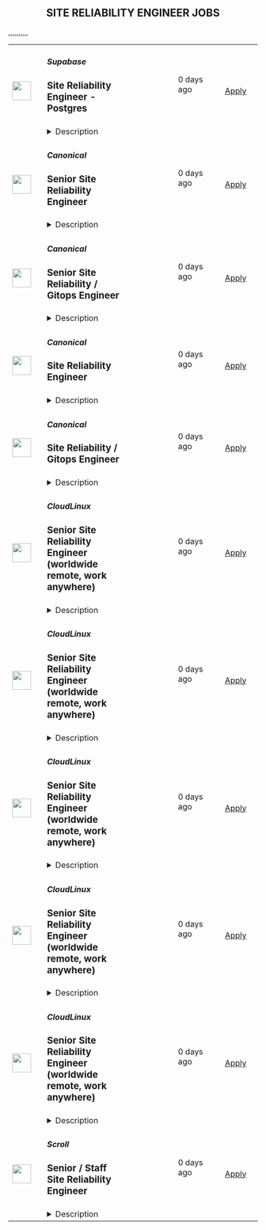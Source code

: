 <div align="center"><h2>SITE RELIABILITY ENGINEER JOBS</h2></div><table><tr>
                <td width="100" height="100" rowspan="2">
                    <img src="https://avatars.githubusercontent.com/u/54469796?s=200&v=4" width="38px" height="auto">
                </td>
                <td width="300">
                    <h5>Supabase</h5>
                    <h3>Site Reliability Engineer - Postgres</h3>
                </td>
                <td width="300">
                    <code></code>
                </td>
                <td width="200">
                <text>0 days ago</text>
                </td>
                <td width="100" rowspan="2">
                <a href="https://jobs.ashbyhq.com/supabase/097aedaa-081c-464a-8797-6863ad47e053" align="right" target="_blank">Apply</a>
                </td>
            </tr>
            <tr>
                <td colspan="3">
                <details><summary>Description</summary>
                <p style="min-height:1.5em">Supabase is an Open Source and fully remote company building developer tools for databases.</p><p style="min-height:1.5em">We’re hiring a Site Reliability Engineer to lead efforts in database resiliency and failover. Your mission is to ensure high availability for Postgres clusters by building automated recovery workflows, testing disaster scenarios, and improving our replication and switchover strategies. You’ll own incident response playbooks, HA architectures (e.g., Patroni, Stolon), and replication topologies.</p><p style="min-height:1.5em">You should be fluent in diagnosing replication lag, tuning synchronous standby setups, and designing systems that degrade gracefully under pressure. This role is critical to uptime guarantees for our enterprise customers.</p><p style="min-height:1.5em"></p><h3><strong>What You’ll Work On:</strong></h3><ul style="min-height:1.5em"><li><p style="min-height:1.5em">Design and maintain HA Postgres architectures using tools like Patroni, Stolon, or custom tooling</p></li><li><p style="min-height:1.5em">Build and improve automated failover and recovery workflows to minimize downtime</p></li><li><p style="min-height:1.5em">Tune and monitor replication topologies, ensuring performance and data integrity across synchronous and asynchronous setups</p></li><li><p style="min-height:1.5em">Create and own incident response playbooks for Postgres-related issues</p></li><li><p style="min-height:1.5em">Work with platform and infra teams to improve fault tolerance, rollback paths, and system reliability under failure conditions</p></li><li><p style="min-height:1.5em">Enhance observability into Postgres replication, lag, switchover timing, and cluster health</p></li><li><p style="min-height:1.5em">Continuously improve our ability to meet uptime guarantees for production systems</p></li></ul><p style="min-height:1.5em"></p><h3>We offer:</h3><ul style="min-height:1.5em"><li><p style="min-height:1.5em">100% remote work from anywhere in the world. No location-based adjustment to your salary.</p></li><li><p style="min-height:1.5em">Autonomous work. We work collaboratively on projects, but you set your own pace.</p></li><li><p style="min-height:1.5em">Health, Vision and Dental benefits. Supabase covers 100% of the cost for employees and 80% for dependants</p></li><li><p style="min-height:1.5em">Generous Tech Allowance for any office setup you need</p></li><li><p style="min-height:1.5em">Annual Education Allowance</p></li><li><p style="min-height:1.5em">Annually run off-sites.</p></li></ul><h2>About the team</h2><ul style="min-height:1.5em"><li><p style="min-height:1.5em">We're a startup. It's unstructured.</p></li><li><p style="min-height:1.5em">Collectively founded more than 30 startups.</p></li><li><p style="min-height:1.5em">Globally distributed team with more than 30 different nationalities.</p></li><li><p style="min-height:1.5em">We deeply believe in <a target="_blank" rel="noopener noreferrer nofollow" href="https://supabase.com/blog/2022/03/25/should-i-open-source-my-company">the efficacy of collaborative open source</a>. We support existing communities and tools, rather than building "yet another xx".</p></li><li><p style="min-height:1.5em">We "dogfood" everything. If you use it in your project, we use it in Supabase.</p></li></ul><h2>Process</h2><ul style="min-height:1.5em"><li><p style="min-height:1.5em">The entire process is fully remote and all communication will happen over email or via video chat.</p></li><li><p style="min-height:1.5em">Once you've submitted your application, the team will review your submission and may reach out for a short screening interview over a video call.</p></li><li><p style="min-height:1.5em">If you pass the screen you will be invited to up to four follow-up interviews. </p></li><li><p style="min-height:1.5em">The calls:</p><ul style="min-height:1.5em"><li><p style="min-height:1.5em">usually take between 20-45 minutes each depending on the interviewer.</p></li><li><p style="min-height:1.5em">most of the time, are all 1:1.</p></li><li><p style="min-height:1.5em">will be with the founders, a member of either the growth or engineering team (depending on the role) and usually one other person from your immediate team or function.</p></li></ul></li><li><p style="min-height:1.5em">Once the interviews are over, the team will meet to discuss several roles and candidates and may:</p><ul style="min-height:1.5em"><li><p style="min-height:1.5em">ask one or two follow-up questions over email or a quick call.</p></li><li><p style="min-height:1.5em">go directly to making an offer.</p></li></ul></li></ul>
                </details>
                </td>
            </tr>,<tr>
                <td width="100" height="100" rowspan="2">
                    <img src="https://avatars.githubusercontent.com/u/53057619?s=200&v=4" width="38px" height="auto">
                </td>
                <td width="300">
                    <h5>Canonical</h5>
                    <h3>Senior Site Reliability Engineer</h3>
                </td>
                <td width="300">
                    <code></code>
                </td>
                <td width="200">
                <text>0 days ago</text>
                </td>
                <td width="100" rowspan="2">
                <a href="https://job-boards.greenhouse.io/canonical/jobs/3029798" align="right" target="_blank">Apply</a>
                </td>
            </tr>
            <tr>
                <td colspan="3">
                <details><summary>Description</summary>
                &lt;p&gt;Canonical is a leading provider of open source software and operating systems to the global enterprise and technology markets. Our platform, Ubuntu, is very widely used in breakthrough enterprise initiatives such as public cloud, data science, AI, engineering innovation and IoT. Our customers include the world&#39;s leading public cloud and silicon providers, and industry leaders in many sectors. The company is a pioneer of global distributed collaboration, with 1200+ colleagues in 75+ countries and very few office based roles. Teams meet two to four times yearly in person, in interesting locations around the world, to align on strategy and execution.&lt;/p&gt;
&lt;p&gt;The company is founder led, profitable and growing.&lt;/p&gt;
&lt;h2&gt;&lt;strong&gt;We are hiring a Senior Site Reliability Engineer&lt;/strong&gt;&lt;/h2&gt;
&lt;p&gt;Next-gen operations at scale, with pure Python infra-as-code, from bare metal to containers and applications. Our goal is to perfect enterprise infrastructure devops.&lt;/p&gt;
&lt;p&gt;We run hundreds of private cloud, Kubernetes, and application clusters for customers across physical and public cloud estate, and we are raising the bar on what&#39;s possible with automation by embracing a universal operator pattern and model-driven operations.&lt;/p&gt;
&lt;p&gt;To succeed in this role you need to believe in automation as a pure software engineering problem, not a hack-it-till-it-works-for-me problem. You need to be interested in the scientific approach to operations at scale, driven by metrics and code, and you need to be able to learn the entire stack, from bare metal networking and kernel up to serverless and open source applications.&lt;/p&gt;
&lt;p&gt;Location: Globally remote role&lt;/p&gt;
&lt;h3&gt;&lt;strong&gt;The role entails&lt;/strong&gt;&lt;/h3&gt;
&lt;p&gt;Our cloud operations engineers bring Python software-engineering skills and rigour to the operations domain. We practise devsecops from bare metal to application. We architect and run OpenStack, Kubernetes and software defined storage, and we enable devsecops for applications running on that infrastructure too.&lt;/p&gt;
&lt;p&gt;To become a member of this team, you need to be a software engineer fluent in Python, you need a genuine interest in the full open source infrastructure stack from metal to containers, and you need the ability to work in a high pressure operations environment with mission-critical services for global brand name customers.&lt;/p&gt;
&lt;p&gt;As a member of the team you will gain experience in a broad range of cloud technologies. We evolve our offerings as the state of the art improves, so you get to stay current with the latest capabilities in open source infrastructure. We drive upgrades to keep our customers on the latest, best solutions.&lt;/p&gt;
&lt;h3&gt;&lt;strong&gt;What we are looking for in you&lt;/strong&gt;&lt;/h3&gt;
&lt;ul&gt;
&lt;li&gt;Degree in Software Engineering or Computer Science&lt;/li&gt;
&lt;li&gt;Experience with Linux and familiarity with Linux networking and storage&lt;/li&gt;
&lt;li&gt;Python software development expertise&lt;/li&gt;
&lt;li&gt;Operational experience&lt;/li&gt;
&lt;li&gt;Excellent interpersonal skills, curiosity, flexibility, and accountability&lt;/li&gt;
&lt;li&gt;Ability to travel internationally twice a year, for company events up to two weeks long&lt;/li&gt;
&lt;/ul&gt;
&lt;h3&gt;&lt;strong&gt;Nice-to-have skills&lt;/strong&gt;&lt;/h3&gt;
&lt;ul&gt;
&lt;li&gt;Experience with OpenStack or Kubernetes deployment or operations&lt;/li&gt;
&lt;li&gt;Familiarity with public or private cloud management&lt;/li&gt;
&lt;/ul&gt;
&lt;h2&gt;&lt;strong&gt;What we offer colleagues&lt;/strong&gt;&lt;/h2&gt;
&lt;p&gt;We consider geographical location, experience, and performance in shaping compensation worldwide. We revisit compensation annually (and more often for graduates and associates) to ensure we recognise outstanding performance. In addition to base pay, we offer a performance-driven annual bonus or commission. We provide all team members with additional benefits, which reflect our values and ideals. We balance our programs to meet local needs and ensure fairness globally.&lt;/p&gt;
&lt;ul&gt;
&lt;li&gt;Distributed work environment with twice-yearly team sprints in person&lt;/li&gt;
&lt;li&gt;Personal learning and development budget of USD 2,000 per year&lt;/li&gt;
&lt;li&gt;Annual compensation review&lt;/li&gt;
&lt;li&gt;Recognition rewards&lt;/li&gt;
&lt;li&gt;Annual holiday leave&lt;/li&gt;
&lt;li&gt;Maternity and paternity leave&lt;/li&gt;
&lt;li&gt;Employee Assistance Programme&lt;/li&gt;
&lt;li&gt;Opportunity to travel to new locations to meet colleagues&lt;/li&gt;
&lt;li&gt;Priority Pass, and travel upgrades for long haul company events&lt;/li&gt;
&lt;/ul&gt;
&lt;h2&gt;&lt;strong&gt;About Canonical&lt;/strong&gt;&lt;/h2&gt;
&lt;p&gt;Canonical is a pioneering tech firm at the forefront of the global move to open source. As the company that publishes Ubuntu, one of the most important open source projects and the platform for AI, IoT and the cloud, we are changing the world of software. We recruit on a global basis and set a very high standard for people joining the company. We expect excellence - in order to succeed, we need to be the best at what we do. Most colleagues at Canonical have worked from home since its inception in 2004.​ Working here is a step into the future, and will challenge you to think differently, work smarter, learn new skills, and raise your game.&lt;/p&gt;
&lt;h3&gt;&lt;strong&gt;Canonical is an equal opportunity employer&lt;/strong&gt;&lt;/h3&gt;
&lt;p&gt;We are proud to foster a workplace free from discrimination. Diversity of experience, perspectives, and background create a better work environment and better products. &lt;a href=&quot;https://canonical.com/careers/diversity/identity&quot;&gt;Whatever your identity, we will give your application fair consideration.&lt;/a&gt;&lt;/p&gt;
&lt;p&gt;&amp;nbsp;#LI-Remote&lt;/p&gt;
&lt;p&gt;&lt;br&gt;&lt;br&gt;&lt;/p&gt;
&lt;div class=&quot;SnapLinksContainer&quot; style=&quot;margin-left: 0px; display: none;&quot;&gt;
&lt;div class=&quot;SL_SelectionRect&quot; style=&quot;top: 322.6px; left: 726px; height: 0.400002px; width: 0px;&quot;&gt;
&lt;div class=&quot;SL_SelectionLabel&quot;&gt;&amp;nbsp;&lt;/div&gt;
&lt;/div&gt;
&lt;/div&gt;
                </details>
                </td>
            </tr>,<tr>
                <td width="100" height="100" rowspan="2">
                    <img src="https://avatars.githubusercontent.com/u/53057619?s=200&v=4" width="38px" height="auto">
                </td>
                <td width="300">
                    <h5>Canonical</h5>
                    <h3>Senior Site Reliability / Gitops Engineer</h3>
                </td>
                <td width="300">
                    <code></code>
                </td>
                <td width="200">
                <text>0 days ago</text>
                </td>
                <td width="100" rowspan="2">
                <a href="https://job-boards.greenhouse.io/canonical/jobs/5517891" align="right" target="_blank">Apply</a>
                </td>
            </tr>
            <tr>
                <td colspan="3">
                <details><summary>Description</summary>
                &lt;p&gt;Canonical is a leading provider of open source software and operating systems to the global enterprise and technology markets. Our platform, Ubuntu, is very widely used in breakthrough enterprise initiatives such as public cloud, data science, AI, engineering innovation, and IoT. Our customers include the world&#39;s leading public cloud and silicon providers, and industry leaders in many sectors. The company is a pioneer of global distributed collaboration, with 1200+ colleagues in 75+ countries and very few office-based roles. Teams meet two to four times yearly in person, in interesting locations around the world, to align on strategy and execution.&lt;/p&gt;
&lt;p&gt;The company is founder-led, profitable, and growing.&lt;/p&gt;
&lt;p&gt;We are hiring a&amp;nbsp;&lt;strong&gt;Senior Site Reliability / Gitops Engineer&lt;/strong&gt; to our Information Systems (IS) team. &lt;span style=&quot;font-weight: 400;&quot;&gt;This role is an opportunity for an “automation-first” senior technologist&lt;/span&gt;&lt;span style=&quot;font-weight: 400;&quot;&gt; with a passion for Linux to build a career with Canonical and drive the success with those leveraging Ubuntu and open source products.&amp;nbsp; If you have experience of IT operations automation, Infrastructure as Code and a passion for technology, then you will enjoy working with some of the best people in the industry at Canonical.&lt;/span&gt;&lt;/p&gt;
&lt;h2&gt;&lt;strong&gt;Job Summary&lt;/strong&gt;&lt;/h2&gt;
&lt;p&gt;&lt;span style=&quot;font-weight: 400;&quot;&gt;The IS team at Canonical supports and maintains all of Canonical’s IT production services. The team is in charge of running services used by over 60 million Ubuntu users.&lt;/span&gt;&lt;/p&gt;
&lt;p&gt;&lt;span style=&quot;font-weight: 400;&quot;&gt;As an Senior SRE &amp;amp; Gitops engineer you’ll be in a unique position to drive operations automation to the next level, both in our own private clouds as well as in the public clouds. We do this by utilizing the best of open source infrastructure as code software, software development practices such as CI/CD pipelines, and Canonical’s leading products for software operation automation.&lt;/span&gt;&lt;/p&gt;
&lt;p&gt;&lt;span style=&quot;font-weight: 400;&quot;&gt;In addition to defining the infrastructure as code, you will improve Canonical products and the open-source technologies they’re based on by providing critical feedback to developers on how their products operate at scale. This is done by submitting bugs (and sometimes writing pull requests) and collaborating on design and implementations with other teams within the company.&lt;/span&gt;&lt;/p&gt;
&lt;p&gt;&lt;span style=&quot;font-weight: 400;&quot;&gt;You’ll be part of a global team of SREs that work together and support each other to provide the best possible services to our company, Canonical’s customers and the Ubuntu Community.&lt;/span&gt;&lt;/p&gt;
&lt;h2&gt;&lt;strong&gt;As a Senior Site Reliability / Gitops Engineer you will&lt;/strong&gt;&lt;/h2&gt;
&lt;ul&gt;
&lt;li style=&quot;font-weight: 400;&quot;&gt;&lt;span style=&quot;font-weight: 400;&quot;&gt;Drive the development of automation, Gitops in your team as an embedded tech lead&lt;/span&gt;&lt;/li&gt;
&lt;li style=&quot;font-weight: 400;&quot;&gt;&lt;span style=&quot;font-weight: 400;&quot;&gt;Closely collaborate with the IS architect to align your solutions with the IS architecture vision&lt;/span&gt;&lt;/li&gt;
&lt;li style=&quot;font-weight: 400;&quot;&gt;&lt;span style=&quot;font-weight: 400;&quot;&gt;Design and architect services that IS can offer to the organization as products&lt;/span&gt;&lt;/li&gt;
&lt;li style=&quot;font-weight: 400;&quot;&gt;&lt;span style=&quot;font-weight: 400;&quot;&gt;Apply your experience of IaC to develop infrastructure as code practice within IS by constantly increasing automation and improving IaC processes&lt;/span&gt;&lt;/li&gt;
&lt;li style=&quot;font-weight: 400;&quot;&gt;&lt;span style=&quot;font-weight: 400;&quot;&gt;Automate software operations for re-usability and consistency across private and public clouds, taking into consideration the complexities of distributed systems&lt;/span&gt;&lt;/li&gt;
&lt;li style=&quot;font-weight: 400;&quot;&gt;&lt;span style=&quot;font-weight: 400;&quot;&gt;Maintain operational responsibility for all of Canonical’s core services, networks, and infrastructure&lt;/span&gt;&lt;/li&gt;
&lt;li style=&quot;font-weight: 400;&quot;&gt;&lt;span style=&quot;font-weight: 400;&quot;&gt;Develop skills in troubleshooting, capacity planning, and performance investigation, Setting up, maintaining and using observability tools such as Prometheus, Grafana, and Elasticsearch; design, implement and maintain monitoring and alerting for various systems and services&lt;/span&gt;&lt;/li&gt;
&lt;li style=&quot;font-weight: 400;&quot;&gt;&lt;span style=&quot;font-weight: 400;&quot;&gt;Provide assistance and work with globally distributed engineering, operations, and support peers&lt;/span&gt;&lt;/li&gt;
&lt;li style=&quot;font-weight: 400;&quot;&gt;&lt;span style=&quot;font-weight: 400;&quot;&gt;Be given uninterrupted development time to focus on larger projects and automation of manual tasks&lt;/span&gt;&lt;/li&gt;
&lt;li style=&quot;font-weight: 400;&quot;&gt;&lt;span style=&quot;font-weight: 400;&quot;&gt;Share your experience, know-how and best practices with other team members in design sessions, mentorship and ‘doing work together’&lt;/span&gt;&lt;/li&gt;
&lt;li style=&quot;font-weight: 400;&quot;&gt;&lt;span style=&quot;font-weight: 400;&quot;&gt;Carry final responsibility for time-critical escalations&lt;/span&gt;&lt;/li&gt;
&lt;/ul&gt;
&lt;h2&gt;&lt;span style=&quot;font-weight: 400;&quot;&gt;What we are looking for in you&lt;/span&gt;&lt;/h2&gt;
&lt;ul&gt;
&lt;li style=&quot;font-weight: 400;&quot;&gt;&lt;span style=&quot;font-weight: 400;&quot;&gt;A modern view on hosting architecture, driven by infrastructure as code across both private and public clouds.&lt;/span&gt;&lt;/li&gt;
&lt;li style=&quot;font-weight: 400;&quot;&gt;&lt;span style=&quot;font-weight: 400;&quot;&gt;A product mindset thriving to develop products rather than solutions.&lt;/span&gt;&lt;/li&gt;
&lt;li style=&quot;font-weight: 400;&quot;&gt;&lt;span style=&quot;font-weight: 400;&quot;&gt;Python software development experience, with large projects&lt;/span&gt;&lt;/li&gt;
&lt;li style=&quot;font-weight: 400;&quot;&gt;&lt;span style=&quot;font-weight: 400;&quot;&gt;Experience working with Kubernetes or other container orchestration systems.&lt;/span&gt;&lt;/li&gt;
&lt;li style=&quot;font-weight: 400;&quot;&gt;&lt;span style=&quot;font-weight: 400;&quot;&gt;Proven exposure to manage and deploy cloud infrastructure with code.&amp;nbsp;&amp;nbsp;&lt;/span&gt;&lt;/li&gt;
&lt;li style=&quot;font-weight: 400;&quot;&gt;&lt;span style=&quot;font-weight: 400;&quot;&gt;Practical knowledge of Linux networking, routing, and firewalls&lt;/span&gt;&lt;/li&gt;
&lt;li style=&quot;font-weight: 400;&quot;&gt;&lt;span style=&quot;font-weight: 400;&quot;&gt;Affinity with various forms of Linux storage, from Ceph to Databases&lt;/span&gt;&lt;/li&gt;
&lt;li style=&quot;font-weight: 400;&quot;&gt;&lt;span style=&quot;font-weight: 400;&quot;&gt;Hands-on experience administering enterprise Linux servers&lt;/span&gt;&lt;/li&gt;
&lt;li style=&quot;font-weight: 400;&quot;&gt;&lt;span style=&quot;font-weight: 400;&quot;&gt;Extensive knowledge of cloud computing concepts and technologies&lt;/span&gt;&lt;/li&gt;
&lt;li style=&quot;font-weight: 400;&quot;&gt;&lt;span style=&quot;font-weight: 400;&quot;&gt;Bachelor&#39;s degree or greater, preferably in computer science or related engineering field&lt;/span&gt;&lt;/li&gt;
&lt;li style=&quot;font-weight: 400;&quot;&gt;&lt;span style=&quot;font-weight: 400;&quot;&gt;Able to communicate clearly and effectively in English over email, chat, video or voice calls and in-person&lt;/span&gt;&lt;/li&gt;
&lt;li style=&quot;font-weight: 400;&quot;&gt;&lt;span style=&quot;font-weight: 400;&quot;&gt;Motivated and able to troubleshoot from kernel to web, and willing to ask others when appropriate&lt;/span&gt;&lt;/li&gt;
&lt;li style=&quot;font-weight: 400;&quot;&gt;&lt;span style=&quot;font-weight: 400;&quot;&gt;A willingness to be flexible and able to learn new things quickly&lt;/span&gt;&lt;/li&gt;
&lt;li style=&quot;font-weight: 400;&quot;&gt;&lt;span style=&quot;font-weight: 400;&quot;&gt;Be inspired by the needs of fast-changing environments&lt;/span&gt;&lt;/li&gt;
&lt;li style=&quot;font-weight: 400;&quot;&gt;&lt;span style=&quot;font-weight: 400;&quot;&gt;Happy to work within distributed teams&lt;/span&gt;&lt;/li&gt;
&lt;li style=&quot;font-weight: 400;&quot;&gt;&lt;span style=&quot;font-weight: 400;&quot;&gt;Be passionate and familiarized about open-source, especially Ubuntu or Debian&lt;/span&gt;&lt;/li&gt;
&lt;/ul&gt;
&lt;h1&gt;What we offer colleagues&lt;/h1&gt;
&lt;p&gt;We consider geographical location, experience, and performance in shaping compensation worldwide. We revisit compensation annually (and more often for graduates and associates) to ensure we recognize outstanding performance. In addition to base pay, we offer a performance-driven annual bonus or commission. We provide all team members with additional benefits which reflect our values and ideals. We balance our programs to meet local needs and ensure fairness globally.&lt;/p&gt;
&lt;ul&gt;
&lt;li&gt;Distributed work environment with twice-yearly team sprints in person&lt;/li&gt;
&lt;li&gt;Personal learning and development budget of USD 2,000 per year&lt;/li&gt;
&lt;li&gt;Annual compensation review&lt;/li&gt;
&lt;li&gt;Recognition rewards&lt;/li&gt;
&lt;li&gt;Annual holiday leave&lt;/li&gt;
&lt;li&gt;Maternity and paternity leave&lt;/li&gt;
&lt;li&gt;Team Member Assistance Program &amp;amp; Wellness Platform&lt;/li&gt;
&lt;li&gt;Opportunity to travel to new locations to meet colleagues&lt;/li&gt;
&lt;li&gt;Priority Pass and travel upgrades for long-haul company events&lt;/li&gt;
&lt;/ul&gt;
&lt;h1&gt;About Canonical&lt;/h1&gt;
&lt;p&gt;Canonical is a pioneering tech firm at the forefront of the global move to open source. As the company that publishes Ubuntu, one of the most important open-source projects and the platform for AI, IoT, and the cloud, we are changing the world of software. We recruit on a global basis and set a very high standard for people joining the company. We expect excellence; in order to succeed, we need to be the best at what we do. Most colleagues at Canonical have worked from home since our inception in 2004.​ Working here is a step into the future and will challenge you to think differently, work smarter, learn new skills, and raise your game.&lt;/p&gt;
&lt;p&gt;&lt;span style=&quot;font-weight: 400;&quot;&gt;We are proud to foster a workplace free from discrimination. Diversity of experience, perspectives, and background create a better work environment and better products. &lt;/span&gt;&lt;a href=&quot;https://canonical.com/careers/diversity/identity&quot;&gt;&lt;span style=&quot;font-weight: 400;&quot;&gt;Whatever your identity, we will give your application fair consideration.&lt;/span&gt;&lt;/a&gt;&lt;/p&gt;
&lt;p&gt;&lt;span style=&quot;font-weight: 400;&quot;&gt;#LI-remote&amp;nbsp;&lt;/span&gt;&lt;/p&gt;
&lt;p&gt;&amp;nbsp;&lt;/p&gt;
                </details>
                </td>
            </tr>,<tr>
                <td width="100" height="100" rowspan="2">
                    <img src="https://avatars.githubusercontent.com/u/53057619?s=200&v=4" width="38px" height="auto">
                </td>
                <td width="300">
                    <h5>Canonical</h5>
                    <h3>Site Reliability Engineer</h3>
                </td>
                <td width="300">
                    <code></code>
                </td>
                <td width="200">
                <text>0 days ago</text>
                </td>
                <td width="100" rowspan="2">
                <a href="https://job-boards.greenhouse.io/canonical/jobs/4468036" align="right" target="_blank">Apply</a>
                </td>
            </tr>
            <tr>
                <td colspan="3">
                <details><summary>Description</summary>
                &lt;p&gt;Canonical is a leading provider of open source software and operating systems to the global enterprise and technology markets. Our platform, Ubuntu, is very widely used in breakthrough enterprise initiatives such as public cloud, data science, AI, engineering innovation and IoT. Our customers include the world&#39;s leading public cloud and silicon providers, and industry leaders in many sectors. The company is a pioneer of global distributed collaboration, with 1200+ colleagues in 75+ countries and very few office based roles. Teams meet two to four times yearly in person, in interesting locations around the world, to align on strategy and execution.&lt;/p&gt;
&lt;p&gt;The company is founder led, profitable and growing.&lt;/p&gt;
&lt;h2&gt;&lt;strong&gt;We are hiring a Site Reliability Engineer&lt;/strong&gt;&lt;/h2&gt;
&lt;p&gt;Next-gen operations at scale, with pure Python infra-as-code, from bare metal to containers and applications. Our goal is to perfect enterprise infrastructure devops.&lt;/p&gt;
&lt;p&gt;We run hundreds of private cloud, Kubernetes, and application clusters for customers across physical and public cloud estate, and we are raising the bar on what&#39;s possible with automation by embracing a universal operator pattern and model-driven operations.&lt;/p&gt;
&lt;p&gt;To succeed in this role you need to believe in automation as a pure software engineering problem, not a hack-it-till-it-works-for-me problem. You need to be interested in the scientific approach to operations at scale, driven by metrics and code, and you need to be able to learn the entire stack, from bare metal networking and kernel up to serverless and open source applications.&lt;/p&gt;
&lt;p&gt;Location: Globally remote role&lt;/p&gt;
&lt;h3&gt;&lt;strong&gt;The role entails&lt;/strong&gt;&lt;/h3&gt;
&lt;p&gt;Our cloud operations engineers bring Python software-engineering skills and rigour to the operations domain. We practise devsecops from bare metal to application. We architect and run OpenStack, Kubernetes and software defined storage, and we enable devsecops for applications running on that infrastructure too.&lt;/p&gt;
&lt;p&gt;To become a member of this team, you need to be a software engineer fluent in Python, you need a genuine interest in the full open source infrastructure stack from metal to containers, and you need the ability to work in a high pressure operations environment with mission-critical services for global brand name customers.&lt;/p&gt;
&lt;p&gt;As a member of the team you will gain experience in a broad range of cloud technologies. We evolve our offerings as the state of the art improves, so you get to stay current with the latest capabilities in open source infrastructure. We drive upgrades to keep our customers on the latest, best solutions.&lt;/p&gt;
&lt;h3&gt;&lt;strong&gt;What we are looking for in you&lt;/strong&gt;&lt;/h3&gt;
&lt;ul&gt;
&lt;li&gt;Degree in Software Engineering or Computer Science&lt;/li&gt;
&lt;li&gt;Experience with Linux and familiarity with Linux networking and storage&lt;/li&gt;
&lt;li&gt;Python software development expertise&lt;/li&gt;
&lt;li&gt;Operational experience&lt;/li&gt;
&lt;li&gt;Excellent interpersonal skills, curiosity, flexibility, and accountability&lt;/li&gt;
&lt;li&gt;Ability to travel internationally twice a year, for company events up to two weeks long&lt;/li&gt;
&lt;/ul&gt;
&lt;h3&gt;&lt;strong&gt;Nice-to-have skills&lt;/strong&gt;&lt;/h3&gt;
&lt;ul&gt;
&lt;li&gt;Experience with OpenStack or Kubernetes deployment or operations&lt;/li&gt;
&lt;li&gt;Familiarity with public or private cloud management&lt;/li&gt;
&lt;/ul&gt;
&lt;h2&gt;&lt;strong&gt;What we offer colleagues&lt;/strong&gt;&lt;/h2&gt;
&lt;p&gt;We consider geographical location, experience, and performance in shaping compensation worldwide. We revisit compensation annually (and more often for graduates and associates) to ensure we recognise outstanding performance. In addition to base pay, we offer a performance-driven annual bonus or commission. We provide all team members with additional benefits, which reflect our values and ideals. We balance our programs to meet local needs and ensure fairness globally.&lt;/p&gt;
&lt;ul&gt;
&lt;li&gt;Distributed work environment with twice-yearly team sprints in person&lt;/li&gt;
&lt;li&gt;Personal learning and development budget of USD 2,000 per year&lt;/li&gt;
&lt;li&gt;Annual compensation review&lt;/li&gt;
&lt;li&gt;Recognition rewards&lt;/li&gt;
&lt;li&gt;Annual holiday leave&lt;/li&gt;
&lt;li&gt;Maternity and paternity leave&lt;/li&gt;
&lt;li&gt;Employee Assistance Programme&lt;/li&gt;
&lt;li&gt;Opportunity to travel to new locations to meet colleagues&lt;/li&gt;
&lt;li&gt;Priority Pass, and travel upgrades for long haul company events&lt;/li&gt;
&lt;/ul&gt;
&lt;h2&gt;&lt;strong&gt;About Canonical&lt;/strong&gt;&lt;/h2&gt;
&lt;p&gt;Canonical is a pioneering tech firm at the forefront of the global move to open source. As the company that publishes Ubuntu, one of the most important open source projects and the platform for AI, IoT and the cloud, we are changing the world of software. We recruit on a global basis and set a very high standard for people joining the company. We expect excellence - in order to succeed, we need to be the best at what we do. Most colleagues at Canonical have worked from home since its inception in 2004.​ Working here is a step into the future, and will challenge you to think differently, work smarter, learn new skills, and raise your game.&lt;/p&gt;
&lt;h3&gt;&lt;strong&gt;Canonical is an equal opportunity employer&lt;/strong&gt;&lt;/h3&gt;
&lt;p&gt;We are proud to foster a workplace free from discrimination. Diversity of experience, perspectives, and background create a better work environment and better products. &lt;a href=&quot;https://canonical.com/careers/diversity/identity&quot;&gt;Whatever your identity, we will give your application fair consideration.&lt;/a&gt;&lt;/p&gt;
&lt;p&gt;&amp;nbsp;#LI-Remote&lt;/p&gt;
&lt;p&gt;&lt;br&gt;&lt;br&gt;&lt;/p&gt;
                </details>
                </td>
            </tr>,<tr>
                <td width="100" height="100" rowspan="2">
                    <img src="https://avatars.githubusercontent.com/u/53057619?s=200&v=4" width="38px" height="auto">
                </td>
                <td width="300">
                    <h5>Canonical</h5>
                    <h3>Site Reliability / Gitops Engineer</h3>
                </td>
                <td width="300">
                    <code></code>
                </td>
                <td width="200">
                <text>0 days ago</text>
                </td>
                <td width="100" rowspan="2">
                <a href="https://job-boards.greenhouse.io/canonical/jobs/1747487" align="right" target="_blank">Apply</a>
                </td>
            </tr>
            <tr>
                <td colspan="3">
                <details><summary>Description</summary>
                &lt;p&gt;Canonical is a leading provider of open source software and operating systems to the global enterprise and technology markets. Our platform, Ubuntu, is very widely used in breakthrough enterprise initiatives such as public cloud, data science, AI, engineering innovation, and IoT. Our customers include the world&#39;s leading public cloud and silicon providers, and industry leaders in many sectors. The company is a pioneer of global distributed collaboration, with 1200+ colleagues in 75+ countries and very few office-based roles. Teams meet two to four times yearly in person, in interesting locations around the world, to align on strategy and execution.&lt;/p&gt;
&lt;p&gt;The company is founder-led, profitable, and growing.&lt;/p&gt;
&lt;p&gt;We are hiring a&amp;nbsp;&lt;strong&gt;Site Reliability / Gitops Engineer&lt;/strong&gt; to our Information Systems (IS) team. &lt;span style=&quot;font-weight: 400;&quot;&gt;This role is an opportunity for an “automation-first” technologist&lt;/span&gt;&lt;span style=&quot;font-weight: 400;&quot;&gt; with a&amp;nbsp;&lt;/span&gt;&lt;span style=&quot;font-weight: 400;&quot;&gt;passion for Linux to build a career with Canonical and drive the success with those leveraging Ubuntu and open source products. &amp;nbsp;&lt;span style=&quot;font-weight: 400;&quot;&gt;If you have experience of IT operations automation, Infrastructure as Code and a passion for technology, then you will enjoy working with some of the best people in the industry at Canonical.&lt;/span&gt;&lt;br&gt;&lt;/span&gt;&lt;/p&gt;
&lt;h2&gt;Job Summary&lt;/h2&gt;
&lt;p&gt;&lt;span style=&quot;font-weight: 400;&quot;&gt;The IS team at Canonical supports and maintains all of Canonical’s IT production services. The team is in charge of running services used by over 60 million Ubuntu users.&lt;/span&gt;&lt;/p&gt;
&lt;p&gt;&lt;span style=&quot;font-weight: 400;&quot;&gt;As an SRE &amp;amp; Gitops engineer you’ll be in a unique position to drive operations automation to the next level, both in our own private clouds as well as in the public clouds. We do this by utilizing the best of open source infrastructure as code software, software development practices such as CI/CD pipelines, and Canonical’s leading products for software operation automation.&lt;/span&gt;&lt;/p&gt;
&lt;p&gt;&lt;span style=&quot;font-weight: 400;&quot;&gt;In addition to defining the infrastructure as code, you will improve Canonical products and the open-source technologies they’re based on by providing critical feedback to developers on how their products operate at scale. This is done by submitting bugs (and sometimes writing pull requests) and collaborating on design and implementations with other teams within the company.&lt;/span&gt;&lt;/p&gt;
&lt;p&gt;&lt;span style=&quot;font-weight: 400;&quot;&gt;You’ll be part of a global team of SREs that work together and support each other to provide the best possible services to our company, Canonical’s customers and the Ubuntu Community.&lt;/span&gt;&lt;/p&gt;
&lt;p&gt;&lt;span style=&quot;font-weight: 400;&quot;&gt;&lt;strong&gt;Location&lt;/strong&gt;: This role is available remotely in any timezone.&lt;/span&gt;&lt;/p&gt;
&lt;h2&gt;As a Site Reliability / Gitops Engineer engineer you will&lt;/h2&gt;
&lt;ul&gt;
&lt;li style=&quot;font-weight: 400;&quot;&gt;Apply your experience of IaC to develop infrastructure as code practice within IS by constantly increasing automation and improving IaC processes&lt;/li&gt;
&lt;li style=&quot;font-weight: 400;&quot;&gt;Automate software operations for re-usability and consistency across private and public clouds, taking into consideration the complexities of distributed systems&lt;/li&gt;
&lt;li style=&quot;font-weight: 400;&quot;&gt;Develop new features and improve the resilience and scalability of the existing cloud and container portfolio at Canonical&lt;/li&gt;
&lt;li style=&quot;font-weight: 400;&quot;&gt;Maintain operational responsibility for all of Canonical’s core services, networks, and infrastructure&lt;/li&gt;
&lt;li style=&quot;font-weight: 400;&quot;&gt;Develop skills in troubleshooting, capacity planning, and performance investigation, Setting up, maintaining and using observability tools such as Prometheus, Grafana, and Elasticsearch; design, implement and maintain monitoring and alerting for various systems and services&lt;/li&gt;
&lt;li style=&quot;font-weight: 400;&quot;&gt;Collaborate with development teams to design service architecture, documentation, playbooks, policies and operational procedures&lt;/li&gt;
&lt;li style=&quot;font-weight: 400;&quot;&gt;Provide assistance and work with globally distributed engineering, operations, and support peers&lt;/li&gt;
&lt;li style=&quot;font-weight: 400;&quot;&gt;Be given uninterrupted development time to focus on larger projects and automation of manual tasks&lt;/li&gt;
&lt;li style=&quot;font-weight: 400;&quot;&gt;&lt;span style=&quot;font-weight: 400;&quot;&gt;&lt;span style=&quot;font-weight: 400;&quot;&gt;Share your experience, know-how and best practices with other team members in design sessions, mentorship and ‘doing work together’&lt;/span&gt;&lt;/span&gt;&lt;/li&gt;
&lt;li style=&quot;font-weight: 400;&quot;&gt;Carry final responsibility for time-critical escalations&lt;/li&gt;
&lt;/ul&gt;
&lt;h2&gt;&lt;span style=&quot;font-weight: 400;&quot;&gt;What we are looking for in you&lt;/span&gt;&lt;/h2&gt;
&lt;ul&gt;
&lt;li style=&quot;font-weight: 400;&quot;&gt;&lt;span style=&quot;font-weight: 400;&quot;&gt;A deep experience of, and knowledge to define operations in code, using version control, peer review and CI/CD to roll out changes both to applications and infrastructure&lt;/span&gt;&lt;/li&gt;
&lt;li style=&quot;font-weight: 400;&quot;&gt;&lt;span style=&quot;font-weight: 400;&quot;&gt;Strong modern engineering background (peer-review, unit testing, SCM, CI/CD, Agile)&lt;/span&gt;&lt;/li&gt;
&lt;li style=&quot;font-weight: 400;&quot;&gt;&lt;span style=&quot;font-weight: 400;&quot;&gt;Python software development experience, with large projects&lt;/span&gt;&lt;/li&gt;
&lt;li style=&quot;font-weight: 400;&quot;&gt;&lt;span style=&quot;font-weight: 400;&quot;&gt;Practical knowledge of Linux networking, routing, and firewalls&lt;/span&gt;&lt;/li&gt;
&lt;li style=&quot;font-weight: 400;&quot;&gt;&lt;span style=&quot;font-weight: 400;&quot;&gt;Affinity with various forms of Linux storage, from Ceph to Databases&lt;/span&gt;&lt;/li&gt;
&lt;li style=&quot;font-weight: 400;&quot;&gt;&lt;span style=&quot;font-weight: 400;&quot;&gt;Hands-on experience administering enterprise Linux servers&lt;/span&gt;&lt;/li&gt;
&lt;li style=&quot;font-weight: 400;&quot;&gt;&lt;span style=&quot;font-weight: 400;&quot;&gt;Extensive knowledge of cloud computing concepts and technologies&lt;/span&gt;&lt;/li&gt;
&lt;li style=&quot;font-weight: 400;&quot;&gt;&lt;span style=&quot;font-weight: 400;&quot;&gt;Bachelor&#39;s degree or greater, preferably in computer science or related engineering field&lt;/span&gt;&lt;/li&gt;
&lt;li style=&quot;font-weight: 400;&quot;&gt;&lt;span style=&quot;font-weight: 400;&quot;&gt;Able to communicate clearly and effectively in English over email, chat, video or voice calls and in-person&lt;/span&gt;&lt;/li&gt;
&lt;li style=&quot;font-weight: 400;&quot;&gt;&lt;span style=&quot;font-weight: 400;&quot;&gt;Motivated and able to troubleshoot from kernel to web, and willing to ask others when appropriate&lt;/span&gt;&lt;/li&gt;
&lt;li style=&quot;font-weight: 400;&quot;&gt;&lt;span style=&quot;font-weight: 400;&quot;&gt;A willingness to be flexible and able to learn new things quickly&lt;/span&gt;&lt;/li&gt;
&lt;li style=&quot;font-weight: 400;&quot;&gt;&lt;span style=&quot;font-weight: 400;&quot;&gt;Be inspired by the needs of fast-changing environments&lt;/span&gt;&lt;/li&gt;
&lt;li style=&quot;font-weight: 400;&quot;&gt;&lt;span style=&quot;font-weight: 400;&quot;&gt;Happy to work within distributed teams&lt;/span&gt;&lt;/li&gt;
&lt;li style=&quot;font-weight: 400;&quot;&gt;&lt;span style=&quot;font-weight: 400;&quot;&gt;Be passionate and familiarized about open-source, especially Ubuntu or Debian&lt;/span&gt;&lt;span style=&quot;font-weight: 400;&quot;&gt;&lt;br&gt;&lt;/span&gt;&lt;/li&gt;
&lt;/ul&gt;
&lt;h1&gt;About Canonical&lt;/h1&gt;
&lt;p&gt;Canonical is a pioneering tech firm at the forefront of the global move to open source. As the company that publishes Ubuntu, one of the most important open-source projects and the platform for AI, IoT, and the cloud, we are changing the world of software. We recruit on a global basis and set a very high standard for people joining the company. We expect excellence; in order to succeed, we need to be the best at what we do. Most colleagues at Canonical have worked from home since our inception in 2004.​ Working here is a step into the future and will challenge you to think differently, work smarter, learn new skills, and raise your game.&lt;/p&gt;
&lt;p&gt;&lt;strong&gt;Canonical is an equal opportunity employer&lt;/strong&gt;&lt;/p&gt;
&lt;p&gt;&lt;span style=&quot;font-weight: 400;&quot;&gt;We are proud to foster a workplace free from discrimination. Diversity of experience, perspectives, and background create a better work environment and better products. &lt;/span&gt;&lt;a href=&quot;https://canonical.com/careers/diversity/identity&quot;&gt;&lt;span style=&quot;font-weight: 400;&quot;&gt;Whatever your identity, we will give your application fair consideration.&lt;/span&gt;&lt;/a&gt;&lt;/p&gt;
&lt;p&gt;&lt;span style=&quot;font-weight: 400;&quot;&gt;#LI-remote&amp;nbsp;&lt;/span&gt;&lt;/p&gt;
&lt;p&gt;&amp;nbsp;&lt;/p&gt;
                </details>
                </td>
            </tr>,<tr>
                <td width="100" height="100" rowspan="2">
                    <img src="https://avatars.githubusercontent.com/u/16290369?s=200&v=4" width="38px" height="auto">
                </td>
                <td width="300">
                    <h5>CloudLinux</h5>
                    <h3>Senior Site Reliability Engineer (worldwide remote, work anywhere)</h3>
                </td>
                <td width="300">
                    <code></code>
                </td>
                <td width="200">
                <text>0 days ago</text>
                </td>
                <td width="100" rowspan="2">
                <a href="https://apply.workable.com/j/70F2AF1366" align="right" target="_blank">Apply</a>
                </td>
            </tr>
            <tr>
                <td colspan="3">
                <details><summary>Description</summary>
                <p>CloudLinux is looking for a brilliant&nbsp;<strong>Senior Site Reliability Engineer (SRE)</strong>&nbsp;to join the&nbsp;<strong>Release Engineering Department</strong>, a team that plays a critical role in maintaining both external and internal infrastructure related to package repositories, with a strong focus on delivering and managing repository distribution to users. </p><p>This role offers a unique opportunity to collaborate with multiple development teams, accelerate progress, and provide enterprise-level solutions globally. Responsibilities include Linux OS administration, designing system solutions at an architectural level, advancing cloud technologies, system programming, Python/Linux scripting, and working with virtualization. This is a remote position best suited for professionals located in Europe and CIS, as the team primarily operates within European time zones.</p><p></p><p><strong>As our Senior Site Reliability Engineer, you will:</strong></p><ul> <li>Design, implement, and manage scalable, resilient, and secure wide company repository infrastructure for CloudLinux products as a first assignment.</li> <li>Automate software operations for re-usability and consistency across private and public clouds, taking into consideration the complexities of distributed systems.</li> <li>Monitor system performance and troubleshoot issues proactively to ensure optimal uptime and reliability.</li> <li>Automate deployment processes using Infrastructure as Code (IaC) principles.</li> <li>Share your experience, know-how, and best practices with other team members in design sessions, system architecture discussions, mentorship, and "doing work together".</li> </ul><p><strong>Requirements</strong></p><p><strong>To be successful, you should have:</strong></p><ul> <li>Strong background in development: an ideal candidate had started a career as a developer, then rolled to infrastructure-based projects on a large scale.&nbsp;</li> <li>Proven experience as a leading SRE or in a similar role, with a strong focus on Linux environments.</li> <li>Proficiency in modern agile SDLC practices and principles, orchestration, and CI/CD tooling i.e. Python, Java, Terraform, Ansible, Cloudformation, Puppet, Chef, or similar.</li> <li>Knowledge of the Grafana ecosystem or similar, building dashboards, alert rules, PromQL, as well as frontend observability.</li> <li>Excellent technical knowledge of IT Infrastructure, including network and application load balancers, switches, routers, and IP addressing.</li> <li>Strong analytical and problem-solving skills with a focus on root cause analysis and mitigation.</li> <li>Excellent communication and teamwork skills with the ability to collaborate effectively across engineering teams.</li> <li>English: at least Intermediate level required.</li> </ul><p><strong>Benefits</strong></p><p><strong>What's in it for you?</strong></p><ul> <li>A focus on professional development.</li> <li>Interesting and challenging projects.</li> <li>Fully remote work with flexible working hours, that allows you to schedule your day and work from any location worldwide.</li> <li>Paid 24 days of vacation per year, 10 days of national holidays, and unlimited sick leaves.</li> <li>Compensation for private medical insurance.</li> <li>Co-working and gym/sports reimbursement.</li> <li>Budget for education.</li> <li>The opportunity to receive a reward for the most innovative idea that the company can patent.</li> </ul><p></p><p><em>By applying for this position, you consent to the processing of your personal data as described in our Privacy Policy (</em><a href="https://cloudlinux.com/candidate-privacy-notice" target="_blank" rel="nofollow noreferrer noopener" class="external"><em>https://cloudlinux.com/candidate-privacy-notice</em></a><em>), which provides detailed information on how we maintain and handle your data.</em></p>
                </details>
                </td>
            </tr>,<tr>
                <td width="100" height="100" rowspan="2">
                    <img src="https://avatars.githubusercontent.com/u/16290369?s=200&v=4" width="38px" height="auto">
                </td>
                <td width="300">
                    <h5>CloudLinux</h5>
                    <h3>Senior Site Reliability Engineer (worldwide remote, work anywhere)</h3>
                </td>
                <td width="300">
                    <code></code>
                </td>
                <td width="200">
                <text>0 days ago</text>
                </td>
                <td width="100" rowspan="2">
                <a href="https://apply.workable.com/j/70F2AF1366" align="right" target="_blank">Apply</a>
                </td>
            </tr>
            <tr>
                <td colspan="3">
                <details><summary>Description</summary>
                <p>CloudLinux is looking for a brilliant&nbsp;<strong>Senior Site Reliability Engineer (SRE)</strong>&nbsp;to join the&nbsp;<strong>Release Engineering Department</strong>, a team that plays a critical role in maintaining both external and internal infrastructure related to package repositories, with a strong focus on delivering and managing repository distribution to users. </p><p>This role offers a unique opportunity to collaborate with multiple development teams, accelerate progress, and provide enterprise-level solutions globally. Responsibilities include Linux OS administration, designing system solutions at an architectural level, advancing cloud technologies, system programming, Python/Linux scripting, and working with virtualization. This is a remote position best suited for professionals located in Europe and CIS, as the team primarily operates within European time zones.</p><p></p><p><strong>As our Senior Site Reliability Engineer, you will:</strong></p><ul> <li>Design, implement, and manage scalable, resilient, and secure wide company repository infrastructure for CloudLinux products as a first assignment.</li> <li>Automate software operations for re-usability and consistency across private and public clouds, taking into consideration the complexities of distributed systems.</li> <li>Monitor system performance and troubleshoot issues proactively to ensure optimal uptime and reliability.</li> <li>Automate deployment processes using Infrastructure as Code (IaC) principles.</li> <li>Share your experience, know-how, and best practices with other team members in design sessions, system architecture discussions, mentorship, and "doing work together".</li> </ul><p><strong>Requirements</strong></p><p><strong>To be successful, you should have:</strong></p><ul> <li>Strong background in development: an ideal candidate had started a career as a developer, then rolled to infrastructure-based projects on a large scale.&nbsp;</li> <li>Proven experience as a leading SRE or in a similar role, with a strong focus on Linux environments.</li> <li>Proficiency in modern agile SDLC practices and principles, orchestration, and CI/CD tooling i.e. Python, Java, Terraform, Ansible, Cloudformation, Puppet, Chef, or similar.</li> <li>Knowledge of the Grafana ecosystem or similar, building dashboards, alert rules, PromQL, as well as frontend observability.</li> <li>Excellent technical knowledge of IT Infrastructure, including network and application load balancers, switches, routers, and IP addressing.</li> <li>Strong analytical and problem-solving skills with a focus on root cause analysis and mitigation.</li> <li>Excellent communication and teamwork skills with the ability to collaborate effectively across engineering teams.</li> <li>English: at least Intermediate level required.</li> </ul><p><strong>Benefits</strong></p><p><strong>What's in it for you?</strong></p><ul> <li>A focus on professional development.</li> <li>Interesting and challenging projects.</li> <li>Fully remote work with flexible working hours, that allows you to schedule your day and work from any location worldwide.</li> <li>Paid 24 days of vacation per year, 10 days of national holidays, and unlimited sick leaves.</li> <li>Compensation for private medical insurance.</li> <li>Co-working and gym/sports reimbursement.</li> <li>Budget for education.</li> <li>The opportunity to receive a reward for the most innovative idea that the company can patent.</li> </ul><p></p><p><em>By applying for this position, you consent to the processing of your personal data as described in our Privacy Policy (</em><a href="https://cloudlinux.com/candidate-privacy-notice" target="_blank" rel="nofollow noreferrer noopener" class="external"><em>https://cloudlinux.com/candidate-privacy-notice</em></a><em>), which provides detailed information on how we maintain and handle your data.</em></p>
                </details>
                </td>
            </tr>,<tr>
                <td width="100" height="100" rowspan="2">
                    <img src="https://avatars.githubusercontent.com/u/16290369?s=200&v=4" width="38px" height="auto">
                </td>
                <td width="300">
                    <h5>CloudLinux</h5>
                    <h3>Senior Site Reliability Engineer (worldwide remote, work anywhere)</h3>
                </td>
                <td width="300">
                    <code></code>
                </td>
                <td width="200">
                <text>0 days ago</text>
                </td>
                <td width="100" rowspan="2">
                <a href="https://apply.workable.com/j/70F2AF1366" align="right" target="_blank">Apply</a>
                </td>
            </tr>
            <tr>
                <td colspan="3">
                <details><summary>Description</summary>
                <p>CloudLinux is looking for a brilliant&nbsp;<strong>Senior Site Reliability Engineer (SRE)</strong>&nbsp;to join the&nbsp;<strong>Release Engineering Department</strong>, a team that plays a critical role in maintaining both external and internal infrastructure related to package repositories, with a strong focus on delivering and managing repository distribution to users. </p><p>This role offers a unique opportunity to collaborate with multiple development teams, accelerate progress, and provide enterprise-level solutions globally. Responsibilities include Linux OS administration, designing system solutions at an architectural level, advancing cloud technologies, system programming, Python/Linux scripting, and working with virtualization. This is a remote position best suited for professionals located in Europe and CIS, as the team primarily operates within European time zones.</p><p></p><p><strong>As our Senior Site Reliability Engineer, you will:</strong></p><ul> <li>Design, implement, and manage scalable, resilient, and secure wide company repository infrastructure for CloudLinux products as a first assignment.</li> <li>Automate software operations for re-usability and consistency across private and public clouds, taking into consideration the complexities of distributed systems.</li> <li>Monitor system performance and troubleshoot issues proactively to ensure optimal uptime and reliability.</li> <li>Automate deployment processes using Infrastructure as Code (IaC) principles.</li> <li>Share your experience, know-how, and best practices with other team members in design sessions, system architecture discussions, mentorship, and "doing work together".</li> </ul><p><strong>Requirements</strong></p><p><strong>To be successful, you should have:</strong></p><ul> <li>Strong background in development: an ideal candidate had started a career as a developer, then rolled to infrastructure-based projects on a large scale.&nbsp;</li> <li>Proven experience as a leading SRE or in a similar role, with a strong focus on Linux environments.</li> <li>Proficiency in modern agile SDLC practices and principles, orchestration, and CI/CD tooling i.e. Python, Java, Terraform, Ansible, Cloudformation, Puppet, Chef, or similar.</li> <li>Knowledge of the Grafana ecosystem or similar, building dashboards, alert rules, PromQL, as well as frontend observability.</li> <li>Excellent technical knowledge of IT Infrastructure, including network and application load balancers, switches, routers, and IP addressing.</li> <li>Strong analytical and problem-solving skills with a focus on root cause analysis and mitigation.</li> <li>Excellent communication and teamwork skills with the ability to collaborate effectively across engineering teams.</li> <li>English: at least Intermediate level required.</li> </ul><p><strong>Benefits</strong></p><p><strong>What's in it for you?</strong></p><ul> <li>A focus on professional development.</li> <li>Interesting and challenging projects.</li> <li>Fully remote work with flexible working hours, that allows you to schedule your day and work from any location worldwide.</li> <li>Paid 24 days of vacation per year, 10 days of national holidays, and unlimited sick leaves.</li> <li>Compensation for private medical insurance.</li> <li>Co-working and gym/sports reimbursement.</li> <li>Budget for education.</li> <li>The opportunity to receive a reward for the most innovative idea that the company can patent.</li> </ul><p></p><p><em>By applying for this position, you consent to the processing of your personal data as described in our Privacy Policy (</em><a href="https://cloudlinux.com/candidate-privacy-notice" target="_blank" rel="nofollow noreferrer noopener" class="external"><em>https://cloudlinux.com/candidate-privacy-notice</em></a><em>), which provides detailed information on how we maintain and handle your data.</em></p>
                </details>
                </td>
            </tr>,<tr>
                <td width="100" height="100" rowspan="2">
                    <img src="https://avatars.githubusercontent.com/u/16290369?s=200&v=4" width="38px" height="auto">
                </td>
                <td width="300">
                    <h5>CloudLinux</h5>
                    <h3>Senior Site Reliability Engineer (worldwide remote, work anywhere)</h3>
                </td>
                <td width="300">
                    <code></code>
                </td>
                <td width="200">
                <text>0 days ago</text>
                </td>
                <td width="100" rowspan="2">
                <a href="https://apply.workable.com/j/70F2AF1366" align="right" target="_blank">Apply</a>
                </td>
            </tr>
            <tr>
                <td colspan="3">
                <details><summary>Description</summary>
                <p>CloudLinux is looking for a brilliant&nbsp;<strong>Senior Site Reliability Engineer (SRE)</strong>&nbsp;to join the&nbsp;<strong>Release Engineering Department</strong>, a team that plays a critical role in maintaining both external and internal infrastructure related to package repositories, with a strong focus on delivering and managing repository distribution to users. </p><p>This role offers a unique opportunity to collaborate with multiple development teams, accelerate progress, and provide enterprise-level solutions globally. Responsibilities include Linux OS administration, designing system solutions at an architectural level, advancing cloud technologies, system programming, Python/Linux scripting, and working with virtualization. This is a remote position best suited for professionals located in Europe and CIS, as the team primarily operates within European time zones.</p><p></p><p><strong>As our Senior Site Reliability Engineer, you will:</strong></p><ul> <li>Design, implement, and manage scalable, resilient, and secure wide company repository infrastructure for CloudLinux products as a first assignment.</li> <li>Automate software operations for re-usability and consistency across private and public clouds, taking into consideration the complexities of distributed systems.</li> <li>Monitor system performance and troubleshoot issues proactively to ensure optimal uptime and reliability.</li> <li>Automate deployment processes using Infrastructure as Code (IaC) principles.</li> <li>Share your experience, know-how, and best practices with other team members in design sessions, system architecture discussions, mentorship, and "doing work together".</li> </ul><p><strong>Requirements</strong></p><p><strong>To be successful, you should have:</strong></p><ul> <li>Strong background in development: an ideal candidate had started a career as a developer, then rolled to infrastructure-based projects on a large scale.&nbsp;</li> <li>Proven experience as a leading SRE or in a similar role, with a strong focus on Linux environments.</li> <li>Proficiency in modern agile SDLC practices and principles, orchestration, and CI/CD tooling i.e. Python, Java, Terraform, Ansible, Cloudformation, Puppet, Chef, or similar.</li> <li>Knowledge of the Grafana ecosystem or similar, building dashboards, alert rules, PromQL, as well as frontend observability.</li> <li>Excellent technical knowledge of IT Infrastructure, including network and application load balancers, switches, routers, and IP addressing.</li> <li>Strong analytical and problem-solving skills with a focus on root cause analysis and mitigation.</li> <li>Excellent communication and teamwork skills with the ability to collaborate effectively across engineering teams.</li> <li>English: at least Intermediate level required.</li> </ul><p><strong>Benefits</strong></p><p><strong>What's in it for you?</strong></p><ul> <li>A focus on professional development.</li> <li>Interesting and challenging projects.</li> <li>Fully remote work with flexible working hours, that allows you to schedule your day and work from any location worldwide.</li> <li>Paid 24 days of vacation per year, 10 days of national holidays, and unlimited sick leaves.</li> <li>Compensation for private medical insurance.</li> <li>Co-working and gym/sports reimbursement.</li> <li>Budget for education.</li> <li>The opportunity to receive a reward for the most innovative idea that the company can patent.</li> </ul><p></p><p><em>By applying for this position, you consent to the processing of your personal data as described in our Privacy Policy (</em><a href="https://cloudlinux.com/candidate-privacy-notice" target="_blank" rel="nofollow noreferrer noopener" class="external"><em>https://cloudlinux.com/candidate-privacy-notice</em></a><em>), which provides detailed information on how we maintain and handle your data.</em></p>
                </details>
                </td>
            </tr>,<tr>
                <td width="100" height="100" rowspan="2">
                    <img src="https://avatars.githubusercontent.com/u/16290369?s=200&v=4" width="38px" height="auto">
                </td>
                <td width="300">
                    <h5>CloudLinux</h5>
                    <h3>Senior Site Reliability Engineer (worldwide remote, work anywhere)</h3>
                </td>
                <td width="300">
                    <code></code>
                </td>
                <td width="200">
                <text>0 days ago</text>
                </td>
                <td width="100" rowspan="2">
                <a href="https://apply.workable.com/j/70F2AF1366" align="right" target="_blank">Apply</a>
                </td>
            </tr>
            <tr>
                <td colspan="3">
                <details><summary>Description</summary>
                <p>CloudLinux is looking for a brilliant&nbsp;<strong>Senior Site Reliability Engineer (SRE)</strong>&nbsp;to join the&nbsp;<strong>Release Engineering Department</strong>, a team that plays a critical role in maintaining both external and internal infrastructure related to package repositories, with a strong focus on delivering and managing repository distribution to users. </p><p>This role offers a unique opportunity to collaborate with multiple development teams, accelerate progress, and provide enterprise-level solutions globally. Responsibilities include Linux OS administration, designing system solutions at an architectural level, advancing cloud technologies, system programming, Python/Linux scripting, and working with virtualization. This is a remote position best suited for professionals located in Europe and CIS, as the team primarily operates within European time zones.</p><p></p><p><strong>As our Senior Site Reliability Engineer, you will:</strong></p><ul> <li>Design, implement, and manage scalable, resilient, and secure wide company repository infrastructure for CloudLinux products as a first assignment.</li> <li>Automate software operations for re-usability and consistency across private and public clouds, taking into consideration the complexities of distributed systems.</li> <li>Monitor system performance and troubleshoot issues proactively to ensure optimal uptime and reliability.</li> <li>Automate deployment processes using Infrastructure as Code (IaC) principles.</li> <li>Share your experience, know-how, and best practices with other team members in design sessions, system architecture discussions, mentorship, and "doing work together".</li> </ul><p><strong>Requirements</strong></p><p><strong>To be successful, you should have:</strong></p><ul> <li>Strong background in development: an ideal candidate had started a career as a developer, then rolled to infrastructure-based projects on a large scale.&nbsp;</li> <li>Proven experience as a leading SRE or in a similar role, with a strong focus on Linux environments.</li> <li>Proficiency in modern agile SDLC practices and principles, orchestration, and CI/CD tooling i.e. Python, Java, Terraform, Ansible, Cloudformation, Puppet, Chef, or similar.</li> <li>Knowledge of the Grafana ecosystem or similar, building dashboards, alert rules, PromQL, as well as frontend observability.</li> <li>Excellent technical knowledge of IT Infrastructure, including network and application load balancers, switches, routers, and IP addressing.</li> <li>Strong analytical and problem-solving skills with a focus on root cause analysis and mitigation.</li> <li>Excellent communication and teamwork skills with the ability to collaborate effectively across engineering teams.</li> <li>English: at least Intermediate level required.</li> </ul><p><strong>Benefits</strong></p><p><strong>What's in it for you?</strong></p><ul> <li>A focus on professional development.</li> <li>Interesting and challenging projects.</li> <li>Fully remote work with flexible working hours, that allows you to schedule your day and work from any location worldwide.</li> <li>Paid 24 days of vacation per year, 10 days of national holidays, and unlimited sick leaves.</li> <li>Compensation for private medical insurance.</li> <li>Co-working and gym/sports reimbursement.</li> <li>Budget for education.</li> <li>The opportunity to receive a reward for the most innovative idea that the company can patent.</li> </ul><p></p><p><em>By applying for this position, you consent to the processing of your personal data as described in our Privacy Policy (</em><a href="https://cloudlinux.com/candidate-privacy-notice" target="_blank" rel="nofollow noreferrer noopener" class="external"><em>https://cloudlinux.com/candidate-privacy-notice</em></a><em>), which provides detailed information on how we maintain and handle your data.</em></p>
                </details>
                </td>
            </tr>,<tr>
                <td width="100" height="100" rowspan="2">
                    <img src="https://avatars.githubusercontent.com/u/87750292?s=200&v=4" width="38px" height="auto">
                </td>
                <td width="300">
                    <h5>Scroll</h5>
                    <h3>Senior / Staff Site Reliability Engineer</h3>
                </td>
                <td width="300">
                    <code></code>
                </td>
                <td width="200">
                <text>0 days ago</text>
                </td>
                <td width="100" rowspan="2">
                <a href="https://job-boards.eu.greenhouse.io/scrollio/jobs/4535465101" align="right" target="_blank">Apply</a>
                </td>
            </tr>
            <tr>
                <td colspan="3">
                <details><summary>Description</summary>
                &lt;div class=&quot;content-intro&quot;&gt;&lt;p&gt;Scroll is a Layer 2 scaling solution for Ethereum, specifically focusing on zkRollups. Key aspects of Scroll are zkRollup technology, Scalability, Efficiency, Security, and Developer-friendly. Overall, Scroll plays a crucial role in addressing Ethereum&#39;s scalability challenges and facilitating the growth of decentralized finance (DeFi) and other blockchain-based applications by providing a scalable and efficient Layer 2 solution.&amp;nbsp;&lt;/p&gt;&lt;/div&gt;&lt;h2&gt;&lt;strong&gt;Position Overview&lt;/strong&gt;&lt;/h2&gt;
&lt;p&gt;We are looking for a Senior or Staff Site Reliability Engineer to lead the design, implementation, and management of our infrastructure and development operations to ensure the best reliability, security, and scalability. You will work closely with our development team to build and maintain automated deployment pipelines, monitor and analyze system performance, and identify and resolve issues before they impact our users. You are expected to become SRE team lead after 3 month probation period.&lt;/p&gt;
&lt;p&gt;This is a dynamic role in a fast-paced blockchain environment, ideal for someone embracing ownership and autonomy to grow with us.&lt;/p&gt;
&lt;h2&gt;&lt;strong&gt;Responsibilities&lt;/strong&gt;&lt;/h2&gt;
&lt;ul&gt;
&lt;li&gt;&lt;strong&gt;Platform Engineering &amp;amp; Developer Enablement&lt;/strong&gt;
&lt;ul&gt;
&lt;li&gt;Design, build, and maintain internal developer tools to improve developer lifecycle, including building, testing, and deploying.&lt;/li&gt;
&lt;li&gt;Create tools that streamline developer workflows, including monitoring, logging, and debugging utilities.&lt;/li&gt;
&lt;/ul&gt;
&lt;/li&gt;
&lt;li&gt;&lt;strong&gt;Infrastructure &amp;amp; System Architecture&lt;/strong&gt;
&lt;ul&gt;
&lt;li&gt;Design, provision, and maintain cloud environments focused on scalability, reliability, and security.&lt;/li&gt;
&lt;li&gt;Automate deployment and maintenance processes ensuring seamless integration and rapid iteration.&lt;/li&gt;
&lt;/ul&gt;
&lt;/li&gt;
&lt;li&gt;&lt;strong&gt;Reliability, Monitoring &amp;amp; Security&lt;/strong&gt;
&lt;ul&gt;
&lt;li&gt;Implement observability solutions to gain actionable insights, enhance performance, and ensure high availability of blockchain services.&lt;/li&gt;
&lt;li&gt;Work closely with the security team to harden infrastructure and mitigate potential threats.&lt;/li&gt;
&lt;li&gt;Operate and maintain a fleet of hundreds of GPU-based zk provers. Track prover health, detect failures, and optimize performance in real time.&lt;/li&gt;
&lt;/ul&gt;
&lt;/li&gt;
&lt;/ul&gt;
&lt;h2&gt;&lt;strong&gt;Requirements&lt;/strong&gt;&lt;/h2&gt;
&lt;ul&gt;
&lt;li&gt;5+ years of experience as a DevOps, Infrastructure, Site Reliability or Cloud Engineer&lt;/li&gt;
&lt;li&gt;3+ years of experience as Backend Developer&lt;/li&gt;
&lt;li&gt;Familiarity with hybrid cloud environments (AWS, Azure, GCP,&amp;nbsp;etc.) and the ability to design, provision, and maintain them securely and efficiently.&lt;/li&gt;
&lt;li&gt;Good at any modern programming language (Go, Rust, Python). You need to be a good programmer for custom tooling.&lt;/li&gt;
&lt;li&gt;Linux&amp;nbsp;administration experience, from hardware optimizations to advanced OS-level configurations.&lt;/li&gt;
&lt;li&gt;Experience working with configuration management tools like Terraform and Ansible&lt;/li&gt;
&lt;li&gt;Experience working with containers and using them in production systems&lt;/li&gt;
&lt;li&gt;Self-motivated individual with enthusiasm for learning and building things&lt;/li&gt;
&lt;li&gt;Collaborative, communicative, and confident in their abilities to work well with all team members at all seniority and skill levels&lt;/li&gt;
&lt;/ul&gt;
&lt;h2&gt;&lt;strong&gt;Preferred Qualifications&lt;/strong&gt;&lt;/h2&gt;
&lt;ul&gt;
&lt;li&gt;Understand system architecture and business&lt;/li&gt;
&lt;li&gt;Previous experience as a platform engineer&lt;/li&gt;
&lt;li&gt;Previous experience as a tech lead&lt;/li&gt;
&lt;li&gt;Previous experience with Kubernetes, microservices, and GitOps tooling&lt;/li&gt;
&lt;li&gt;Previous experience in a blockchain company&lt;/li&gt;
&lt;li data-stringify-indent=&quot;0&quot; data-stringify-border=&quot;0&quot;&gt;Previous experience in optimizing blockchain specific infrastructure&lt;/li&gt;
&lt;/ul&gt;
&lt;p&gt;&amp;nbsp;&lt;/p&gt;
&lt;p&gt;&amp;nbsp;&lt;/p&gt;&lt;div class=&quot;content-conclusion&quot;&gt;&lt;h4&gt;&lt;strong data-stringify-type=&quot;bold&quot;&gt;What We Offer&lt;/strong&gt;&lt;/h4&gt;
&lt;ul class=&quot;p-rich_text_list p-rich_text_list__bullet p-rich_text_list--nested&quot; data-stringify-type=&quot;unordered-list&quot; data-list-tree=&quot;true&quot; data-indent=&quot;0&quot; data-border=&quot;0&quot;&gt;
&lt;li data-stringify-indent=&quot;0&quot; data-stringify-border=&quot;0&quot;&gt;Mission-Driven, Collaborative, and Innovative Environment:&amp;nbsp;Join a team united by a shared vision, working with like-minded individuals and cutting-edge technology to advance Ethereum and blockchain innovation.&lt;/li&gt;
&lt;li data-stringify-indent=&quot;0&quot; data-stringify-border=&quot;0&quot;&gt;Comprehensive Compensation and Remote Flexibility: Benefit from a competitive salary package while enjoying the remote work from anywhere with flexible hours. Additionally, receive support for your workspace with a home office setup allowance or monthly co-working membership stipend.&lt;/li&gt;
&lt;/ul&gt;
&lt;ul&gt;
&lt;li&gt;Remote Hiring: &lt;span class=&quot;s1&quot;&gt;Team members &lt;/span&gt;outside the US, UK, Canada, and Hong Kong&lt;span class=&quot;s1&quot;&gt; will be engaged as &lt;/span&gt;independent contractors&lt;span class=&quot;s1&quot;&gt;, with the flexibility to receive payment in &lt;/span&gt;fiat, USDC, or other agreed-upon options&lt;span class=&quot;s1&quot;&gt;.&lt;/span&gt;&lt;/li&gt;
&lt;/ul&gt;
&lt;ul class=&quot;p-rich_text_list p-rich_text_list__bullet p-rich_text_list--nested&quot; data-stringify-type=&quot;unordered-list&quot; data-list-tree=&quot;true&quot; data-indent=&quot;0&quot; data-border=&quot;0&quot;&gt;
&lt;li data-stringify-indent=&quot;0&quot; data-stringify-border=&quot;0&quot;&gt;Private Healthcare Benefits:&amp;nbsp;Private healthcare benefits through the Employer of Record (EoR) are only available in the US, UK, Canada, and Hong Kong.&lt;/li&gt;
&lt;/ul&gt;
&lt;p&gt;&lt;em&gt;Scroll is proud to be an equal opportunity workplace. We are committed to equal employment opportunities regardless of race, color, ancestry, religion, sex, national origin, sexual orientation, age, citizenship, marital status, disability, gender identity, or Veteran status. If you have a disability or special need, please let us know and we&#39;ll do our best to accommodate.&lt;/em&gt;&lt;/p&gt;
&lt;p&gt;&amp;nbsp;&lt;/p&gt;&lt;/div&gt;
                </details>
                </td>
            </tr></table>
